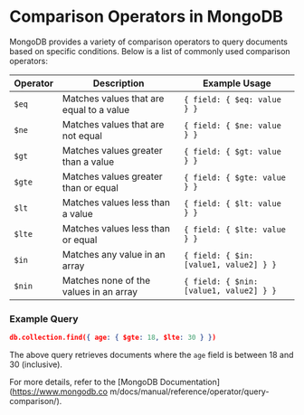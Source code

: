 # Comparison Operators in MongoDB

MongoDB provides a variety of comparison operators to query documents based on specific conditions. Below is a list of commonly used comparison operators:

| Operator  | Description                              | Example Usage                          |
|-----------|------------------------------------------|----------------------------------------|
| `$eq`     | Matches values that are equal to a value | `{ field: { $eq: value } }`           |
| `$ne`     | Matches values that are not equal       | `{ field: { $ne: value } }`           |
| `$gt`     | Matches values greater than a value     | `{ field: { $gt: value } }`           |
| `$gte`    | Matches values greater than or equal    | `{ field: { $gte: value } }`          |
| `$lt`     | Matches values less than a value        | `{ field: { $lt: value } }`           |
| `$lte`    | Matches values less than or equal       | `{ field: { $lte: value } }`          |
| `$in`     | Matches any value in an array           | `{ field: { $in: [value1, value2] } }`|
| `$nin`    | Matches none of the values in an array  | `{ field: { $nin: [value1, value2] } }`|

### Example Query
```json
db.collection.find({ age: { $gte: 18, $lte: 30 } })
```
The above query retrieves documents where the `age` field is between 18 and 30 (inclusive).

For more details, refer to the [MongoDB Documentation](https://www.mongodb.co m/docs/manual/reference/operator/query-comparison/).